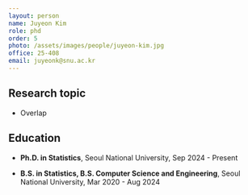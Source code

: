 ```yaml
---
layout: person
name: Juyeon Kim
role: phd
order: 5
photo: /assets/images/people/juyeon-kim.jpg
office: 25-408
email: juyeonk@snu.ac.kr
---
```


## Research topic

* Overlap



## Education

* **Ph.D. in Statistics**, Seoul National University, Sep 2024 - Present

* **B.S. in Statistics, B.S. Computer Science and Engineering**, Seoul National University, Mar 2020 - Aug 2024


